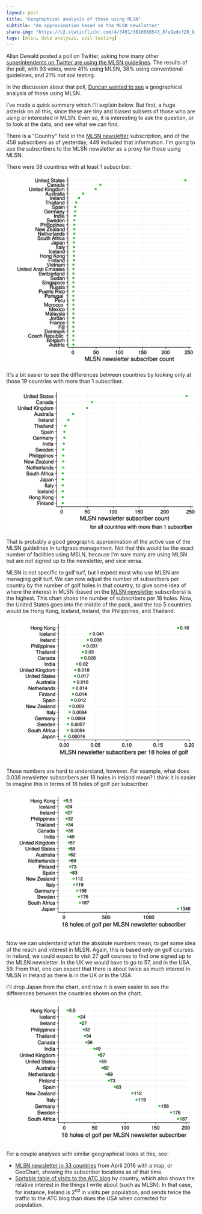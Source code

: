 ```yaml
---
layout: post
title: "Geographical analysis of those using MLSN"
subtitle: "An approximation based on the MLSN newsletter"
share-img: "https://c2.staticflickr.com/4/3491/3810888543_8fe1edcf26_b_d.jpg"
tags: [mlsn, data analysis, soil testing]
---
```


Allan Dewald posted a poll on Twitter, asking how many other [superintendents on Twitter are using the MLSN guidelines](https://twitter.com/allan_dewald/status/893521269928247296). The results of the poll, with 93 votes, were 41% using MLSN, 38% using conventional guidelines, and 21% not soil testing. 

In the discussion about that poll, [Duncan wanted to see](https://twitter.com/dunc_osh/status/896000840619765762) a geographical analysis of those using MLSN. 

I've made a quick summary which I'll explain below. But first, a huge asterisk on all this, since these are tiny and biased subsets of those who are using or interested in MLSN. Even so, it is interesting to ask the question, or to look at the data, and see what we can find.

There is a "Country" field in the [MLSN newsletter](http://www.subscribepage.com/mlsn) subscription, and of the 458 subscribers as of yesterday, 449 included that information. I'm going to use the subscribers to the MLSN newsletter as a proxy for those using MLSN. 

There were 38 countries with at least 1 subscriber.

![countries with at least 1 subscriber to the mlsn newsletter](/img/mlsn_update_all.svg)

It's a bit easier to see the differences between countries by looking only at those 19 countries with more than 1 subscriber.

![countries with more than 1 subscriber to the mlsn newsletter](/img/mlsn_update_1.svg)

That is probably a good geographic approximation of the active use of the MLSN guidelines in turfgrass management. Not that this would be the exact number of facilities using MSLN, because I'm sure many are using MLSN but are not signed up to the newsletter, and vice versa. 

MLSN is not specific to golf turf, but I expect most who use MLSN are managing golf turf. We can now adjust the number of subscribers per country by the number of golf holes in that country, to give some idea of where the interest in MLSN (based on the [MLSN newsletter](http://www.subscribepage.com/mlsn) subscribers) is the highest. This chart shoes the number of subscribers per 18 holes. Now, the United States goes into the middle of the pack, and the top 5 countries would be Hong Kong, Iceland, Ireland, the Philippines, and Thailand.

![mlsn newsletter subscribers per 18 holes](/img/mlsn_update_per_18.svg)

Those numbers are hard to understand, however. For example, what does 0.038 newsletter subscribers per 18 holes in Ireland mean? I think it is easier to imagine this in terms of 18 holes of golf per subscriber.

![18 hole equivalents per subscriber to the mlsn newsletter](/img/18_per_mlsn_update.svg)

Now we can understand what the absolute numbers mean, to get some idea of the reach and interest in MLSN. Again, this is based only on golf courses. In Ireland, we could expect to visit 27 golf courses to find one signed up to the MLSN newsletter. In the UK we would have to go to 57, and in the USA, 59. From that, one can expect that there is about twice as much interest in MLSN in Ireland as there is in the UK or in the USA.

I'll drop Japan from the chart, and now it is even easier to see the differences between the countries shown on the chart.

![18 hole equivalents per subscriber to the mlsn newsletter, japan omitted](/img/18_per_mlsn_no_jp.svg)

For a couple analyses with similar geographical looks at this, see:

* [MLSN newsletter in 33 countries](http://www.blog.asianturfgrass.com/2017/04/mlsn-newsletter-in-33-countries.html) from April 2016 with a map, or GeoChart, showing the subscriber locations as of that time.
* [Sortable table of visits to the ATC blog](http://www.blog.asianturfgrass.com/2016/12/what-do-hong-kong-iceland-mauritius-and-singapore-have-in-common.html) by country, which also shows the relative interest in the things I write about (such as MLSN). In that case, for instance, Ireland is 2<sup>nd</sup> in visits per population, and sends twice the traffic to the ATC blog than does the USA when corrected for population.
